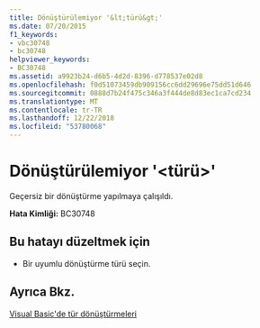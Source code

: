 ```yaml
---
title: Dönüştürülemiyor '&lt;türü&gt;'
ms.date: 07/20/2015
f1_keywords:
- vbc30748
- bc30748
helpviewer_keywords:
- BC30748
ms.assetid: a9923b24-d6b5-4d2d-8396-d778537e02d8
ms.openlocfilehash: f0d51073459db909156cc6dd29696e75dd51d646
ms.sourcegitcommit: 0888d7b24f475c346a3f444de8d83ec1ca7cd234
ms.translationtype: MT
ms.contentlocale: tr-TR
ms.lasthandoff: 12/22/2018
ms.locfileid: "53780068"
---
```

# <a name="cannot-convert-to-lttypegt"></a>Dönüştürülemiyor '&lt;türü&gt;'
Geçersiz bir dönüştürme yapılmaya çalışıldı.  
  
 **Hata Kimliği:** BC30748  
  
## <a name="to-correct-this-error"></a>Bu hatayı düzeltmek için  
  
-   Bir uyumlu dönüştürme türü seçin.  
  
## <a name="see-also"></a>Ayrıca Bkz.  
 [Visual Basic'de tür dönüştürmeleri](../../visual-basic/programming-guide/language-features/data-types/type-conversions.md)
